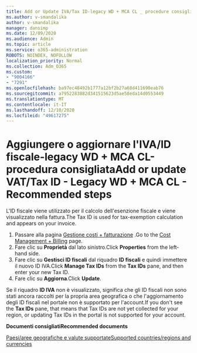 ```yaml
---
title: Add or Update IVA/Tax ID-legacy WD + MCA CL _ procedure consigliate
ms.author: v-smandalika
author: v-smandalika
manager: dansimp
ms.date: 12/09/2020
ms.audience: Admin
ms.topic: article
ms.service: o365-administration
ROBOTS: NOINDEX, NOFOLLOW
localization_priority: Normal
ms.collection: Adm_O365
ms.custom:
- "9004166"
- "7291"
ms.openlocfilehash: ba97ec48492b1777a12bf2b27a68d411690eab76
ms.sourcegitcommit: a7952283882d341515623d5ae58eda14d0553449
ms.translationtype: MT
ms.contentlocale: it-IT
ms.lasthandoff: 12/10/2020
ms.locfileid: "49617275"
---
```

# <a name="add-or-update-vattax-id---legacy-wd--mca-cl---recommended-steps"></a><span data-ttu-id="0435d-102">Aggiungere o aggiornare l'IVA/ID fiscale-legacy WD + MCA CL-procedura consigliata</span><span class="sxs-lookup"><span data-stu-id="0435d-102">Add or update VAT/Tax ID - Legacy WD + MCA CL - Recommended steps</span></span>

<span data-ttu-id="0435d-103">L'ID fiscale viene utilizzato per il calcolo dell'esenzione fiscale e viene visualizzato nella fattura.</span><span class="sxs-lookup"><span data-stu-id="0435d-103">The Tax ID is used for tax-exemption calculation and appears on your invoice.</span></span>

1. <span data-ttu-id="0435d-104">Passare alla pagina [Gestione costi + fatturazione](https://ms.portal.azure.com/#blade/Microsoft_Azure_GTM/ModernBillingMenuBlade/Overview) .</span><span class="sxs-lookup"><span data-stu-id="0435d-104">Go to the [Cost Management + Billing](https://ms.portal.azure.com/#blade/Microsoft_Azure_GTM/ModernBillingMenuBlade/Overview) page.</span></span> 
2. <span data-ttu-id="0435d-105">Fare clic su **Proprietà** dal lato sinistro.</span><span class="sxs-lookup"><span data-stu-id="0435d-105">Click **Properties** from the left-hand side.</span></span> 
3. <span data-ttu-id="0435d-106">Fare clic su **Gestisci ID fiscali** dal riquadro **ID fiscali** e quindi immettere il nuovo ID IVA.</span><span class="sxs-lookup"><span data-stu-id="0435d-106">Click **Manage Tax IDs** from the **Tax IDs** pane, and then enter your new Tax ID.</span></span>
4. <span data-ttu-id="0435d-107">Fare clic su **Aggiorna**.</span><span class="sxs-lookup"><span data-stu-id="0435d-107">Click **Update**.</span></span> 

<span data-ttu-id="0435d-108">Se il riquadro **ID IVA** non è visualizzato, significa che gli ID fiscali non sono stati ancora raccolti per la propria area geografica o che l'aggiornamento degli ID fiscali nel portale non è supportato per l'account.</span><span class="sxs-lookup"><span data-stu-id="0435d-108">If you don't see the **Tax IDs** pane, that means that Tax IDs are not yet collected for your region, or updating Tax IDs in the portal is not supported for your account.</span></span>

<span data-ttu-id="0435d-109">**Documenti consigliati**</span><span class="sxs-lookup"><span data-stu-id="0435d-109">**Recommended documents**</span></span>

[<span data-ttu-id="0435d-110">Paesi/aree geografiche e valute supportate</span><span class="sxs-lookup"><span data-stu-id="0435d-110">Supported countries/regions and currencies</span></span>](https://azure.microsoft.com/pricing/faq/)


